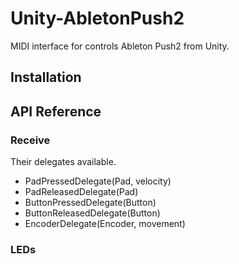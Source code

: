 # Unity-AbletonPush2
MIDI interface for controls Ableton Push2 from Unity.

## Installation

## API Reference

### Receive


Their delegates available.
- PadPressedDelegate(Pad, velocity)
- PadReleasedDelegate(Pad)
- ButtonPressedDelegate(Button)
- ButtonReleasedDelegate(Button)
- EncoderDelegate(Encoder, movement)



### LEDs